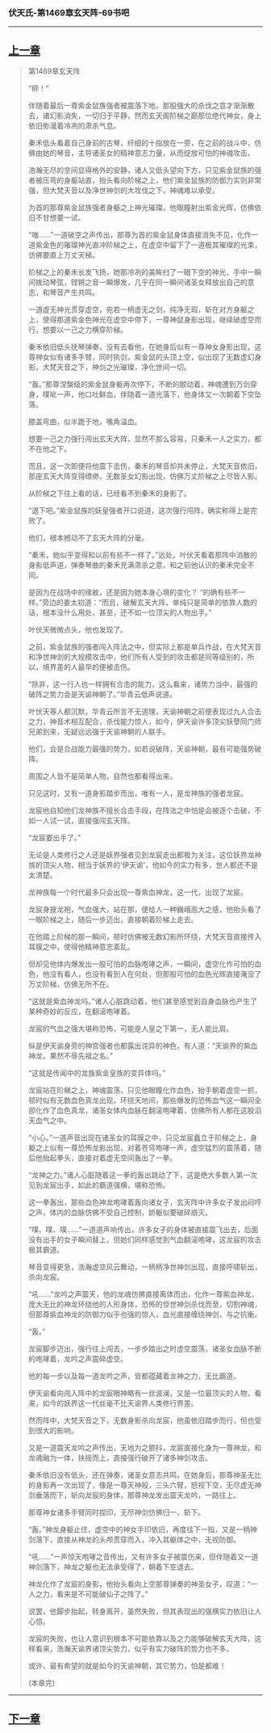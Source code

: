 ### 伏天氏-第1469章玄天阵-69书吧

--------
[上一章](./e0161932decea1923ca27227e301cab0.md)
--------


>
>
>
>第1469章玄天阵
>
>“砰！”
>
>伴随着最后一尊紫金鼠族强者被震落下地，那股强大的杀伐之意才渐渐散去，诸幻影消失，一切归于平静，然而玄天阁阶梯之巅那位绝代神女，身上依旧弥漫着冷冽的肃杀气息。
>
>秦禾低头看着自己身前的古琴，纤细的十指放在一旁，在之前的战斗中，仿佛由她的琴音，主导诸圣女的精神意志力量，从而绽放可怕的神魂攻击。
>
>浩瀚无尽的空间显得格外的安静，诸人又低头望向下方，只见紫金鼠族的强者被压弯的身躯站直，抬头看向阶梯之上，他们紫金鼠族的防御力实则非常强，但大梵天音以及净世神剑的大攻伐之下，神魂难以承受。
>
>为首的那尊紫金鼠族强者身躯之上神光璀璨，他眼瞳射出紫金光辉，仿佛依旧不甘想要一试。
>
>“嗤……”一道破空之声传出，那尊为首的紫金鼠身体直接消失不见，化作一道紫金色的璀璨神光直冲阶梯之上，在虚空中留下了一道极其璀璨的光束，仿佛要直上万丈天梯。
>
>阶梯之上的秦禾长发飞扬，她那冷冽的美眸扫了一眼下空的神光，手中一瞬间拨动琴弦，铿锵之音一瞬爆发，几乎在同一瞬间诸圣女释放出自己的意志，和琴音产生共鸣。
>
>一道虚无神光贯穿虚空，宛若一柄虚无之剑，纯净无瑕，斩在对方身躯之上，使得那道紫金色神光在虚空中停下，一尊神鼠身影出现，继续破虚空而行，想要以一己之力横穿阶梯。
>
>秦禾依旧低头抚琴弹奏，没有去看他，在她身后似有一尊神女身影出现，这尊神女似有诸多手臂，同时执剑，紫金鼠的头顶上空，似出现了无数虚幻身影，大梵天音之下，神剑之光璀璨，净化世间一切。
>
>“轰。”那尊涅槃级的紫金鼠身躯再次停下，不断的颤动着，神魂遭到万剑穿身，噗呲一声，他口吐鲜血，伴随着一道光落下，他身体又一次朝着下空坠落。
>
>膝盖弯曲，似半跪于地，嘴角溢血。
>
>想要一己之力强行闯出玄天大阵，显然不那么容易，只秦禾一人之实力，都不在他之下。
>
>而且，这一次即便将他震下击伤，秦禾的琴音却并未停止，大梵天音依旧，那座玄天大阵变得缥缈，无数圣女幻影出现，仿佛万丈阶梯之上尽皆人影。
>
>从阶梯之下往上看的话，已经看不到秦禾的身影了。
>
>“退下吧。”紫金鼠族的妖皇强者开口说道，这次强行闯阵，确实称得上是完败了。
>
>他们，根本撼动不了玄天大阵的分毫。
>
>“秦禾，她似乎变得和以前有些不一样了。”远处，叶伏天看着那阵中消散的身影低声道，弹奏琴曲的秦禾充满肃杀之意，和之前他认识的秦禾完全不同。
>
>是因为在战场中的缘故，还是因为她本身心境的变化？
>“的确有些不一样。”旁边的姜太初道：“而且，破解玄天大阵，单纯只是简单的依靠人数的话，根本没什么用处，甚至，还不如一位顶尖的人物出手。”
>
>叶伏天微微点头，他也发现了。
>
>之前，紫金鼠族的强者闯入阵法之中，但实际上都是单兵作战，在大梵天音和净世神剑的大规模攻击中，他们所有人受到的攻击都是同等级别的，所以，境界差的人最早的便被击伤。
>
>“除非，这一行人也一样拥有合击的能力，这么看来，诸势力当中，最强的破阵之势力会是天谕神朝了。”华青云低声说道。
>
>叶伏天等人都沉默，华青云所言不无道理，天谕神朝之前便表现过九人合击之力，神音术相互配合，杀伐能力惊人，如今，伊天谕许多顶尖妖孽同门师兄弟到来，无疑远远强于天谕神朝的人联手。
>
>他们，会是合战能力最强的势力，如若说破阵，天谕神朝，最有可能强势破阵。
>
>周围之人皆不是简单人物，自然也都看得出来。
>
>只见这时，又有一道身影踏步而出，唯有一人，是龙神族的强者龙宸。
>
>龙宸他自知他们龙神族不擅长合击手段，在阵法之中怕是会被逐个击破，不如一人试一试，直接强闯玄天阵。
>
>“龙宸要出手了。”
>
>无论是人类修行之人还是妖界强者见到龙宸走出都极为关注，这位妖界龙神族的顶尖人物，相当于妖界的‘伊天谕’，他如今的实力有多，世人都还不是太清楚。
>
>龙神族每一个时代最多只会出现一尊紫血神龙，这一代，出现了龙宸。
>
>龙宸身披龙袍，气血强大，站在那，便给人一种巍峨高大之感，他抬头看了一眼阶梯之上，随后一步迈出，直接朝着阶梯上走去。
>
>在他踏上阶梯的那一瞬间，顿时仿佛被无数幻影所环绕，大梵天音直接传入耳膜之中，使得他精神意志紊乱。
>
>但却见他体内爆发出一股可怕的血脉咆哮之声，一瞬间，虚空化作可怕的血色，他没有看人，也没有看到人在何处，但那股可怕的血色光辉直接淹没了万丈阶梯，仿佛无所不在。
>
>“这就是紫血神龙吗。”诸人心脏跳动着，他们甚至感觉到自身血脉也产生了某种奇妙的反应，在翻滚咆哮着。
>
>龙宸的气血之强大堪称恐怖，可能是人皇之下第一，无人能比肩。
>
>纵是伊天谕身旁的神宫强者也都露出诧异的神色，有人道：“天谕界的紫血神龙，果然不辱先祖之名。”
>
>“这就是传闻中的龙族紫金皇族的变异体吗。”
>
>龙宸站在阶梯之上，神魂震荡，只见他眼瞳化作血色，抬手朝着虚空一抓，顿时似有无数血色真龙出现，环绕天地间，那些爆发的恐怖血气这一瞬间全部化作了血色真龙，诸圣女体内血脉在翻滚咆哮着，仿佛所有人都在这股滔天血气之中。
>
>“小心。”一道声音出现在诸圣女的耳膜之中，只见龙宸矗立于阶梯之上，身躯之上似有一尊恐怖龙影出现，对着苍穹咆哮一声，虚空猛烈的震荡着，随后他抬起拳头，直接对着虚无空间轰出了一拳。
>
>“龙神之力。”诸人心脏随着这一拳的轰出跳动了下，这是绝大多数人第一次见到龙宸出手，如此的霸道强横，堪称恐怖。
>
>这一拳轰出，那些血色神龙咆哮着轰向诸女子，玄天阵中许多女子发出闷哼之声，体内的血脉仿佛不受自己控制，娇躯似要破碎崩灭。
>
>“噗、噗、噗……”一道道声响传出，许多女子的身体被直接震飞出去，后面没有出手的女子瞬间替上，但她们同样感觉到气血翻滚咆哮，这龙宸的攻击极其霸道。
>
>琴音变得更急，浩瀚虚空风云舞动，一柄柄净世神剑出现，直接呼啸斩出，杀向龙宸。
>
>“吼……”龙吟之声震天，他的龙魂仿佛直接离体而出，化作一尊紫血神龙，庞大无比的神龙环绕他的人形身体，恐怖的惊世神剑杀伐而至，切割神魂，但那尊紫血神龙的防御力似乎也强的惊人，血光直接缠绕神剑，与之抗衡。
>
>“轰。”
>
>龙宸脚步迈出，强行往上闯去，一步步踏出之时虚空震荡，诸圣女血脉不断的咆哮着，龙吟之声震碎虚空。
>
>他的每一步以及每一道龙吟之声，皆都蕴藏着龙神之力，无比霸道。
>
>伊天谕看向闯入阵中的龙宸眼神略有一丝波澜，又是一位最顶尖的人物，看来，如今的妖界这一代丝毫不比天谕界人类修行界差。
>
>然而阵中，大梵天音之下，无数身影杀向龙宸，他虽依旧踏步而行，但也受到很大的影响。
>
>又是一道震天龙吟之声传出，天地为之颤抖，龙宸直接化身为一尊神龙，和龙魂融为一体，扶摇而上，直接强行破开了诸多神剑攻击。
>
>秦禾依旧没有低头，还在弹奏，诸圣女意志共鸣，在她身后，那尊神圣无比的身影再一次出现了，像是一尊天神般，三头六臂，怒视下空，无尽虚无神剑垂落而下，斩向龙宸的身体，那尊神龙发出震天龙吟，一路往上。
>
>那尊神女诸多手臂同时捏印，无尽神剑仿佛归一，斩下。
>
>“轰。”神龙身躯止住，虚空中的神女手印依旧，再度往下一指，又是一柄神剑落下，直接从神龙的头颅贯穿而入，冲入其躯体之中，无视防御。
>
>“吼……”一声惊天咆哮之音传出，又有许多女子被震伤来，但伴随着又一道神剑落下，神龙之躯也无法承受得了，朝着下空退去。
>
>神龙化作了龙宸的身影，他抬头看向上空那尊弹奏的神圣女子，叹道：“一人之力，看来是不可能破仙子之阵了。”
>
>说罢，他脚步抬起，转身离开，虽然失败，但其表现出的强横实力依旧让人心惊。
>
>龙宸的失败，也让人意识到根本不可能依靠以及之力能够破解玄天大阵，这样看来，浩瀚天谕界诸顶尖势力，似乎有实力破阵的势力也不多。
>
>或许，最有希望的就是如今的天谕神朝，其它势力，怕是都难！
>
>(本章完)
>
>

--------
[下一章](./8fccb8d9fb373c0b629a89e6ef31fd57.md)
--------
